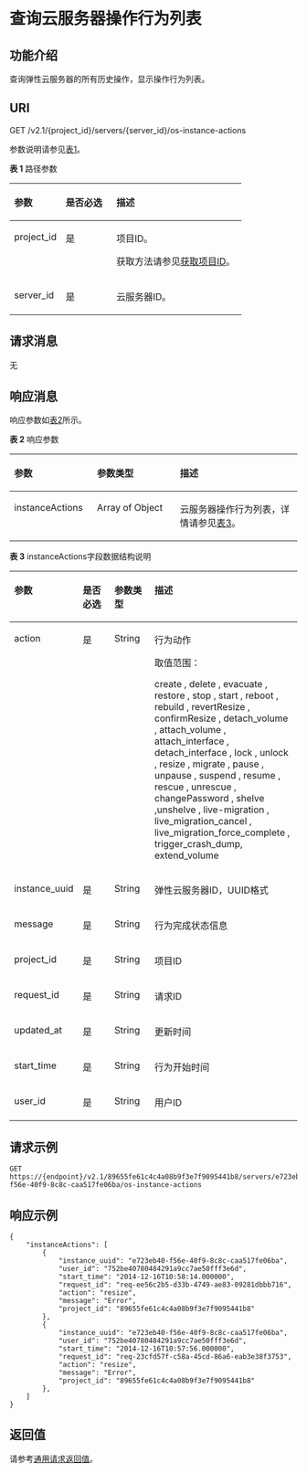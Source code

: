 # 查询云服务器操作行为列表<a name="ZH-CN_TOPIC_0065817692"></a>

## 功能介绍<a name="zh-cn_topic_0057973177_section4103816"></a>

查询弹性云服务器的所有历史操作，显示操作行为列表。

## URI<a name="zh-cn_topic_0057973177_section36934348"></a>

GET /v2.1/\{project\_id\}/servers/\{server\_id\}/os-instance-actions

参数说明请参见[表1](#zh-cn_topic_0057973177_table32475667)。

**表 1**  路径参数

<a name="zh-cn_topic_0057973177_table32475667"></a>
<table><thead align="left"><tr id="zh-cn_topic_0057973177_row44937496"><th class="cellrowborder" valign="top" width="22.24%" id="mcps1.2.4.1.1"><p id="p5187119"><a name="p5187119"></a><a name="p5187119"></a>参数</p>
</th>
<th class="cellrowborder" valign="top" width="21.87%" id="mcps1.2.4.1.2"><p id="p17503500"><a name="p17503500"></a><a name="p17503500"></a>是否必选</p>
</th>
<th class="cellrowborder" valign="top" width="55.88999999999999%" id="mcps1.2.4.1.3"><p id="p8497414"><a name="p8497414"></a><a name="p8497414"></a>描述</p>
</th>
</tr>
</thead>
<tbody><tr id="zh-cn_topic_0057973177_row1664874"><td class="cellrowborder" valign="top" width="22.24%" headers="mcps1.2.4.1.1 "><p id="zh-cn_topic_0057973177_p637140"><a name="zh-cn_topic_0057973177_p637140"></a><a name="zh-cn_topic_0057973177_p637140"></a>project_id</p>
</td>
<td class="cellrowborder" valign="top" width="21.87%" headers="mcps1.2.4.1.2 "><p id="zh-cn_topic_0057973177_p51608407"><a name="zh-cn_topic_0057973177_p51608407"></a><a name="zh-cn_topic_0057973177_p51608407"></a>是</p>
</td>
<td class="cellrowborder" valign="top" width="55.88999999999999%" headers="mcps1.2.4.1.3 "><p id="p37593705"><a name="p37593705"></a><a name="p37593705"></a>项目ID。</p>
<p id="p1180512217438"><a name="p1180512217438"></a><a name="p1180512217438"></a>获取方法请参见<a href="获取项目ID.md">获取项目ID</a>。</p>
</td>
</tr>
<tr id="zh-cn_topic_0057973177_row41565035"><td class="cellrowborder" valign="top" width="22.24%" headers="mcps1.2.4.1.1 "><p id="zh-cn_topic_0057973177_p11324657"><a name="zh-cn_topic_0057973177_p11324657"></a><a name="zh-cn_topic_0057973177_p11324657"></a>server_id</p>
</td>
<td class="cellrowborder" valign="top" width="21.87%" headers="mcps1.2.4.1.2 "><p id="zh-cn_topic_0057973177_p44882061"><a name="zh-cn_topic_0057973177_p44882061"></a><a name="zh-cn_topic_0057973177_p44882061"></a>是</p>
</td>
<td class="cellrowborder" valign="top" width="55.88999999999999%" headers="mcps1.2.4.1.3 "><p id="zh-cn_topic_0057973177_p11568292"><a name="zh-cn_topic_0057973177_p11568292"></a><a name="zh-cn_topic_0057973177_p11568292"></a><span id="text1224272817559"><a name="text1224272817559"></a><a name="text1224272817559"></a>云服务器</span>ID。</p>
</td>
</tr>
</tbody>
</table>

## 请求消息<a name="section05103585194"></a>

无

## 响应消息<a name="zh-cn_topic_0057973177_section63261583"></a>

响应参数如[表2](#zh-cn_topic_0057973153_table55529076)所示。

**表 2**  响应参数

<a name="zh-cn_topic_0057973153_table55529076"></a>
<table><thead align="left"><tr id="zh-cn_topic_0057973153_row53394154"><th class="cellrowborder" valign="top" width="28.79%" id="mcps1.2.4.1.1"><p id="p32821024102610"><a name="p32821024102610"></a><a name="p32821024102610"></a>参数</p>
</th>
<th class="cellrowborder" valign="top" width="28.79%" id="mcps1.2.4.1.2"><p id="p202822024132618"><a name="p202822024132618"></a><a name="p202822024132618"></a>参数类型</p>
</th>
<th class="cellrowborder" valign="top" width="42.42%" id="mcps1.2.4.1.3"><p id="p10298192442612"><a name="p10298192442612"></a><a name="p10298192442612"></a>描述</p>
</th>
</tr>
</thead>
<tbody><tr id="zh-cn_topic_0057973153_row43894534"><td class="cellrowborder" valign="top" width="28.79%" headers="mcps1.2.4.1.1 "><p id="zh-cn_topic_0057973153_p65796329"><a name="zh-cn_topic_0057973153_p65796329"></a><a name="zh-cn_topic_0057973153_p65796329"></a>instanceActions</p>
</td>
<td class="cellrowborder" valign="top" width="28.79%" headers="mcps1.2.4.1.2 "><p id="zh-cn_topic_0057973153_p27902470"><a name="zh-cn_topic_0057973153_p27902470"></a><a name="zh-cn_topic_0057973153_p27902470"></a>Array of Object</p>
</td>
<td class="cellrowborder" valign="top" width="42.42%" headers="mcps1.2.4.1.3 "><p id="p24702645"><a name="p24702645"></a><a name="p24702645"></a><span id="text161381629185511"><a name="text161381629185511"></a><a name="text161381629185511"></a>云服务器</span>操作行为列表，详情请参见<a href="#zh-cn_topic_0057973177_table2407422">表3</a>。</p>
</td>
</tr>
</tbody>
</table>

**表 3**  instanceActions字段数据结构说明

<a name="zh-cn_topic_0057973177_table2407422"></a>
<table><thead align="left"><tr id="zh-cn_topic_0057973177_row9003795"><th class="cellrowborder" valign="top" width="13.79%" id="mcps1.2.5.1.1"><p id="zh-cn_topic_0057973177_p58218801"><a name="zh-cn_topic_0057973177_p58218801"></a><a name="zh-cn_topic_0057973177_p58218801"></a>参数</p>
</th>
<th class="cellrowborder" valign="top" width="16.1%" id="mcps1.2.5.1.2"><p id="zh-cn_topic_0057973177_p57014808"><a name="zh-cn_topic_0057973177_p57014808"></a><a name="zh-cn_topic_0057973177_p57014808"></a>是否必选</p>
</th>
<th class="cellrowborder" valign="top" width="15.93%" id="mcps1.2.5.1.3"><p id="zh-cn_topic_0057973177_p18102480"><a name="zh-cn_topic_0057973177_p18102480"></a><a name="zh-cn_topic_0057973177_p18102480"></a>参数类型</p>
</th>
<th class="cellrowborder" valign="top" width="54.17999999999999%" id="mcps1.2.5.1.4"><p id="zh-cn_topic_0057973177_p54796720"><a name="zh-cn_topic_0057973177_p54796720"></a><a name="zh-cn_topic_0057973177_p54796720"></a>描述</p>
</th>
</tr>
</thead>
<tbody><tr id="zh-cn_topic_0057973177_row9349312"><td class="cellrowborder" valign="top" width="13.79%" headers="mcps1.2.5.1.1 "><p id="zh-cn_topic_0057973177_p19096817"><a name="zh-cn_topic_0057973177_p19096817"></a><a name="zh-cn_topic_0057973177_p19096817"></a>action</p>
</td>
<td class="cellrowborder" valign="top" width="16.1%" headers="mcps1.2.5.1.2 "><p id="zh-cn_topic_0057973177_p1970644"><a name="zh-cn_topic_0057973177_p1970644"></a><a name="zh-cn_topic_0057973177_p1970644"></a>是</p>
</td>
<td class="cellrowborder" valign="top" width="15.93%" headers="mcps1.2.5.1.3 "><p id="zh-cn_topic_0057973177_p3338346"><a name="zh-cn_topic_0057973177_p3338346"></a><a name="zh-cn_topic_0057973177_p3338346"></a>String</p>
</td>
<td class="cellrowborder" valign="top" width="54.17999999999999%" headers="mcps1.2.5.1.4 "><p id="zh-cn_topic_0057973177_p25404503"><a name="zh-cn_topic_0057973177_p25404503"></a><a name="zh-cn_topic_0057973177_p25404503"></a>行为动作</p>
<p id="zh-cn_topic_0057973177_p490215356174"><a name="zh-cn_topic_0057973177_p490215356174"></a><a name="zh-cn_topic_0057973177_p490215356174"></a>取值范围：</p>
<p id="zh-cn_topic_0057973177_p127002371171"><a name="zh-cn_topic_0057973177_p127002371171"></a><a name="zh-cn_topic_0057973177_p127002371171"></a>create , delete , evacuate , restore , stop , start , reboot , rebuild , revertResize , confirmResize , detach_volume , attach_volume , attach_interface , detach_interface , lock , unlock , resize , migrate , pause , unpause , suspend , resume , rescue , unrescue , changePassword , shelve ,unshelve , live-migration , live_migration_cancel , live_migration_force_complete , trigger_crash_dump, extend_volume</p>
</td>
</tr>
<tr id="zh-cn_topic_0057973177_row27313937"><td class="cellrowborder" valign="top" width="13.79%" headers="mcps1.2.5.1.1 "><p id="zh-cn_topic_0057973177_p64945259"><a name="zh-cn_topic_0057973177_p64945259"></a><a name="zh-cn_topic_0057973177_p64945259"></a>instance_uuid</p>
</td>
<td class="cellrowborder" valign="top" width="16.1%" headers="mcps1.2.5.1.2 "><p id="zh-cn_topic_0057973177_p31668621"><a name="zh-cn_topic_0057973177_p31668621"></a><a name="zh-cn_topic_0057973177_p31668621"></a>是</p>
</td>
<td class="cellrowborder" valign="top" width="15.93%" headers="mcps1.2.5.1.3 "><p id="zh-cn_topic_0057973177_p26074609"><a name="zh-cn_topic_0057973177_p26074609"></a><a name="zh-cn_topic_0057973177_p26074609"></a>String</p>
</td>
<td class="cellrowborder" valign="top" width="54.17999999999999%" headers="mcps1.2.5.1.4 "><p id="zh-cn_topic_0057973177_p15021476"><a name="zh-cn_topic_0057973177_p15021476"></a><a name="zh-cn_topic_0057973177_p15021476"></a><span id="text1484214392318"><a name="text1484214392318"></a><a name="text1484214392318"></a>弹性云服务器</span>ID，UUID格式</p>
</td>
</tr>
<tr id="zh-cn_topic_0057973177_row975562"><td class="cellrowborder" valign="top" width="13.79%" headers="mcps1.2.5.1.1 "><p id="zh-cn_topic_0057973177_p11911720"><a name="zh-cn_topic_0057973177_p11911720"></a><a name="zh-cn_topic_0057973177_p11911720"></a>message</p>
</td>
<td class="cellrowborder" valign="top" width="16.1%" headers="mcps1.2.5.1.2 "><p id="zh-cn_topic_0057973177_p38078364"><a name="zh-cn_topic_0057973177_p38078364"></a><a name="zh-cn_topic_0057973177_p38078364"></a>是</p>
</td>
<td class="cellrowborder" valign="top" width="15.93%" headers="mcps1.2.5.1.3 "><p id="zh-cn_topic_0057973177_p25325238"><a name="zh-cn_topic_0057973177_p25325238"></a><a name="zh-cn_topic_0057973177_p25325238"></a>String</p>
</td>
<td class="cellrowborder" valign="top" width="54.17999999999999%" headers="mcps1.2.5.1.4 "><p id="zh-cn_topic_0057973177_p64448643"><a name="zh-cn_topic_0057973177_p64448643"></a><a name="zh-cn_topic_0057973177_p64448643"></a>行为完成状态信息</p>
</td>
</tr>
<tr id="zh-cn_topic_0057973177_row43166878"><td class="cellrowborder" valign="top" width="13.79%" headers="mcps1.2.5.1.1 "><p id="zh-cn_topic_0057973177_p6856233"><a name="zh-cn_topic_0057973177_p6856233"></a><a name="zh-cn_topic_0057973177_p6856233"></a>project_id</p>
</td>
<td class="cellrowborder" valign="top" width="16.1%" headers="mcps1.2.5.1.2 "><p id="zh-cn_topic_0057973177_p20807076"><a name="zh-cn_topic_0057973177_p20807076"></a><a name="zh-cn_topic_0057973177_p20807076"></a>是</p>
</td>
<td class="cellrowborder" valign="top" width="15.93%" headers="mcps1.2.5.1.3 "><p id="zh-cn_topic_0057973177_p18483976"><a name="zh-cn_topic_0057973177_p18483976"></a><a name="zh-cn_topic_0057973177_p18483976"></a>String</p>
</td>
<td class="cellrowborder" valign="top" width="54.17999999999999%" headers="mcps1.2.5.1.4 "><p id="zh-cn_topic_0057973177_p7651556"><a name="zh-cn_topic_0057973177_p7651556"></a><a name="zh-cn_topic_0057973177_p7651556"></a>项目ID</p>
</td>
</tr>
<tr id="zh-cn_topic_0057973177_row1755141"><td class="cellrowborder" valign="top" width="13.79%" headers="mcps1.2.5.1.1 "><p id="zh-cn_topic_0057973177_p7948727"><a name="zh-cn_topic_0057973177_p7948727"></a><a name="zh-cn_topic_0057973177_p7948727"></a>request_id</p>
</td>
<td class="cellrowborder" valign="top" width="16.1%" headers="mcps1.2.5.1.2 "><p id="zh-cn_topic_0057973177_p8012684"><a name="zh-cn_topic_0057973177_p8012684"></a><a name="zh-cn_topic_0057973177_p8012684"></a>是</p>
</td>
<td class="cellrowborder" valign="top" width="15.93%" headers="mcps1.2.5.1.3 "><p id="zh-cn_topic_0057973177_p39867137"><a name="zh-cn_topic_0057973177_p39867137"></a><a name="zh-cn_topic_0057973177_p39867137"></a>String</p>
</td>
<td class="cellrowborder" valign="top" width="54.17999999999999%" headers="mcps1.2.5.1.4 "><p id="zh-cn_topic_0057973177_p45047680"><a name="zh-cn_topic_0057973177_p45047680"></a><a name="zh-cn_topic_0057973177_p45047680"></a>请求ID</p>
</td>
</tr>
<tr id="row45783415114"><td class="cellrowborder" valign="top" width="13.79%" headers="mcps1.2.5.1.1 "><p id="p11991373115"><a name="p11991373115"></a><a name="p11991373115"></a>updated_at</p>
</td>
<td class="cellrowborder" valign="top" width="16.1%" headers="mcps1.2.5.1.2 "><p id="p15104197815"><a name="p15104197815"></a><a name="p15104197815"></a>是</p>
</td>
<td class="cellrowborder" valign="top" width="15.93%" headers="mcps1.2.5.1.3 "><p id="p1510215718114"><a name="p1510215718114"></a><a name="p1510215718114"></a>String</p>
</td>
<td class="cellrowborder" valign="top" width="54.17999999999999%" headers="mcps1.2.5.1.4 "><p id="p310597113"><a name="p310597113"></a><a name="p310597113"></a>更新时间</p>
</td>
</tr>
<tr id="zh-cn_topic_0057973177_row2775936"><td class="cellrowborder" valign="top" width="13.79%" headers="mcps1.2.5.1.1 "><p id="zh-cn_topic_0057973177_p23524259"><a name="zh-cn_topic_0057973177_p23524259"></a><a name="zh-cn_topic_0057973177_p23524259"></a>start_time</p>
</td>
<td class="cellrowborder" valign="top" width="16.1%" headers="mcps1.2.5.1.2 "><p id="zh-cn_topic_0057973177_p59388871"><a name="zh-cn_topic_0057973177_p59388871"></a><a name="zh-cn_topic_0057973177_p59388871"></a>是</p>
</td>
<td class="cellrowborder" valign="top" width="15.93%" headers="mcps1.2.5.1.3 "><p id="zh-cn_topic_0057973177_p26416835"><a name="zh-cn_topic_0057973177_p26416835"></a><a name="zh-cn_topic_0057973177_p26416835"></a>String</p>
</td>
<td class="cellrowborder" valign="top" width="54.17999999999999%" headers="mcps1.2.5.1.4 "><p id="zh-cn_topic_0057973177_p45769240"><a name="zh-cn_topic_0057973177_p45769240"></a><a name="zh-cn_topic_0057973177_p45769240"></a>行为开始时间</p>
</td>
</tr>
<tr id="zh-cn_topic_0057973177_row9269976"><td class="cellrowborder" valign="top" width="13.79%" headers="mcps1.2.5.1.1 "><p id="zh-cn_topic_0057973177_p12670598"><a name="zh-cn_topic_0057973177_p12670598"></a><a name="zh-cn_topic_0057973177_p12670598"></a>user_id</p>
</td>
<td class="cellrowborder" valign="top" width="16.1%" headers="mcps1.2.5.1.2 "><p id="zh-cn_topic_0057973177_p51026317"><a name="zh-cn_topic_0057973177_p51026317"></a><a name="zh-cn_topic_0057973177_p51026317"></a>是</p>
</td>
<td class="cellrowborder" valign="top" width="15.93%" headers="mcps1.2.5.1.3 "><p id="zh-cn_topic_0057973177_p19685557"><a name="zh-cn_topic_0057973177_p19685557"></a><a name="zh-cn_topic_0057973177_p19685557"></a>String</p>
</td>
<td class="cellrowborder" valign="top" width="54.17999999999999%" headers="mcps1.2.5.1.4 "><p id="zh-cn_topic_0057973177_p39490997"><a name="zh-cn_topic_0057973177_p39490997"></a><a name="zh-cn_topic_0057973177_p39490997"></a>用户ID</p>
</td>
</tr>
</tbody>
</table>

## 请求示例<a name="zh-cn_topic_0057973177_section32483342"></a>

```
GET https://{endpoint}/v2.1/89655fe61c4c4a08b9f3e7f9095441b8/servers/e723eb40-f56e-40f9-8c8c-caa517fe06ba/os-instance-actions
```

## 响应示例<a name="section10181122219535"></a>

```
{
    "instanceActions": [
        {
            "instance_uuid": "e723eb40-f56e-40f9-8c8c-caa517fe06ba",
            "user_id": "752be40780484291a9cc7ae50fff3e6d",
            "start_time": "2014-12-16T10:58:14.000000",
            "request_id": "req-ee56c2b5-d33b-4749-ae83-09281dbbb716",
            "action": "resize",
            "message": "Error",
            "project_id": "89655fe61c4c4a08b9f3e7f9095441b8"
        },
        {
            "instance_uuid": "e723eb40-f56e-40f9-8c8c-caa517fe06ba",
            "user_id": "752be40780484291a9cc7ae50fff3e6d",
            "start_time": "2014-12-16T10:57:56.000000",
            "request_id": "req-23cfd57f-c58a-45cd-86a6-eab3e38f3753",
            "action": "resize",
            "message": "Error",
            "project_id": "89655fe61c4c4a08b9f3e7f9095441b8"
        },
    ]
}
```

## 返回值<a name="zh-cn_topic_0057973177_section1642564"></a>

请参考[通用请求返回值](通用请求返回值.md)。

